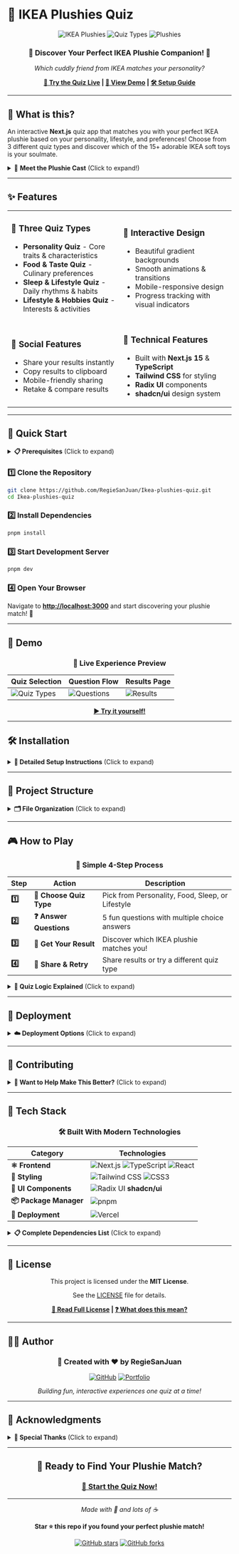 # 🧸 IKEA Plushies Quiz

<div align="center">

![IKEA Plushies](https://img.shields.io/badge/🦈-BLÅHAJ-blue?style=for-the-badge)
![Quiz Types](https://img.shields.io/badge/🧠-3%20Quiz%20Types-purple?style=for-the-badge)
![Plushies](https://img.shields.io/badge/🐻-15%20Results-orange?style=for-the-badge)

### 🌟 **Discover Your Perfect IKEA Plushie Companion!** 🌟

_Which cuddly friend from IKEA matches your personality?_

**[🚀 Try the Quiz Live](#-quick-start) | [📖 View Demo](#-demo) | [🛠️ Setup Guide](#-installation)**

</div>

---

## 🎯 **What is this?**

An interactive **Next.js** quiz app that matches you with your perfect IKEA plushie based on your personality, lifestyle, and preferences! Choose from 3 different quiz types and discover which of the 15+ adorable IKEA soft toys is your soulmate.

<details>
<summary>🦈 <strong>Meet the Plushie Cast</strong> (Click to expand!)</summary>

| Plushie | Name                         | Personality Match                      |
| ------- | ---------------------------- | -------------------------------------- |
| 🦈      | **BLÅHAJ** (Shark)           | Loyal, comforting, surprisingly gentle |
| 🐻      | **DJUNGELSKOG** (Brown Bear) | Strong, adventurous, natural leader    |
| 🐧      | **BLÅVINGAD** (Penguin)      | Social, elegant, community-minded      |
| 🐋      | **BLÅVINGAD** (Whale)        | Calm, wise, emotionally intelligent    |
| 🦔      | **SKOGSDUVA** (Hedgehog)     | Introverted, thoughtful, warm inside   |
| 🦊      | **SKOGSDUVA** (Arctic Fox)   | Clever, adaptable, mysterious          |
| 🦉      | **SKOGSDUVA** (Snowy Owl)    | Wise, observant, insightful            |
| 🐝      | **SKOGSDUVA** (Bee)          | Hardworking, joyful, community-focused |
| 🐱      | **SKOGSDUVA** (Lynx)         | Independent, graceful, mysterious      |
| 🦦      | **SKOGSDUVA** (Otter)        | Playful, family-oriented, nurturing    |
| 🧸      | **FABLER BJÖRN** (Teddy)     | Traditional, reliable, comforting      |
| 🐢      | **BLÅVINGAD** (Turtle)       | Patient, wise, steady                  |
| 🐙      | **BLÅVINGAD** (Octopus)      | Smart, creative, adaptable             |
| 👽      | **AFTONSPARV** (Alien)       | Unique, imaginative, otherworldly      |
| 🌍      | **AFTONSPARV** (Earth)       | Grounded, nurturing, essential         |
| 🚀      | **AFTONSPARV** (Astronaut)   | Ambitious, curious, inspiring          |

</details>

---

## ✨ **Features**

<table>
<tr>
<td width="50%">

### 🧠 **Three Quiz Types**

- **Personality Quiz** - Core traits & characteristics
- **Food & Taste Quiz** - Culinary preferences
- **Sleep & Lifestyle Quiz** - Daily rhythms & habits
- **Lifestyle & Hobbies Quiz** - Interests & activities

</td>
<td width="50%">

### 🎨 **Interactive Design**

- Beautiful gradient backgrounds
- Smooth animations & transitions
- Mobile-responsive design
- Progress tracking with visual indicators

</td>
</tr>
<tr>
<td width="50%">

### 📱 **Social Features**

- Share your results instantly
- Copy results to clipboard
- Mobile-friendly sharing
- Retake & compare results

</td>
<td width="50%">

### 🔧 **Technical Features**

- Built with **Next.js 15** & **TypeScript**
- **Tailwind CSS** for styling
- **Radix UI** components
- **shadcn/ui** design system

</td>
</tr>
</table>

---

## 🚀 **Quick Start**

<details>
<summary><strong>📋 Prerequisites</strong> (Click to expand)</summary>

Make sure you have these installed:

- **Node.js** 18+ ([Download here](https://nodejs.org/))
- **pnpm** ([Install guide](https://pnpm.io/installation))
- **Git** ([Download here](https://git-scm.com/))

</details>

### **1️⃣ Clone the Repository**

```bash
git clone https://github.com/RegieSanJuan/Ikea-plushies-quiz.git
cd Ikea-plushies-quiz
```

### **2️⃣ Install Dependencies**

```bash
pnpm install
```

### **3️⃣ Start Development Server**

```bash
pnpm dev
```

### **4️⃣ Open Your Browser**

Navigate to **[http://localhost:3000](http://localhost:3000)** and start discovering your plushie match! 🎉

---

## 📱 **Demo**

<div align="center">

### **🌟 Live Experience Preview**

| Quiz Selection                                                                       | Question Flow                                                                              | Results Page                                                                      |
| ------------------------------------------------------------------------------------ | ------------------------------------------------------------------------------------------ | --------------------------------------------------------------------------------- |
| ![Quiz Types](https://via.placeholder.com/250x150/4F46E5/FFFFFF?text=🧠+Choose+Quiz) | ![Questions](https://via.placeholder.com/250x150/7C3AED/FFFFFF?text=❓+Answer+5+Questions) | ![Results](https://via.placeholder.com/250x150/059669/FFFFFF?text=🦈+Your+Match!) |

**[▶️ Try it yourself!](#-quick-start)**

</div>

---

## 🛠️ **Installation**

<details>
<summary><strong>🔧 Detailed Setup Instructions</strong> (Click to expand)</summary>

### **Using pnpm (Recommended)**

```bash
# Clone the repository
git clone https://github.com/RegieSanJuan/Ikea-plushies-quiz.git

# Navigate to project directory
cd Ikea-plushies-quiz

# Install dependencies
pnpm install

# Start development server
pnpm dev
```

### **Using npm**

```bash
# Install dependencies
npm install

# Start development server
npm run dev
```

### **Using yarn**

```bash
# Install dependencies
yarn install

# Start development server
yarn dev
```

### **Build for Production**

```bash
# Build the project
pnpm build

# Start production server
pnpm start
```

</details>

---

## 📁 **Project Structure**

<details>
<summary><strong>🗂️ File Organization</strong> (Click to expand)</summary>

```
Ikea-plushies-quiz/
├── 📱 app/
│   ├── layout.tsx          # Root layout component
│   ├── page.tsx           # Main quiz application
│   └── globals.css        # Global styles
├── 🎨 components/
│   ├── theme-provider.tsx # Dark/light theme support
│   └── ui/               # Reusable UI components
│       ├── button.tsx
│       ├── card.tsx
│       ├── progress.tsx
│       └── ...
├── 🪝 hooks/
│   ├── use-mobile.ts     # Mobile detection hook
│   └── use-toast.ts      # Toast notifications
├── 🔧 lib/
│   └── utils.ts          # Utility functions
├── 🎭 public/
│   └── *.png             # Static assets
├── 📦 Package files
│   ├── package.json
│   ├── tsconfig.json
│   ├── next.config.mjs
│   └── tailwind.config.js
└── 📖 README.md          # This file!
```

</details>

---

## 🎮 **How to Play**

<div align="center">

### **🎯 Simple 4-Step Process**

</div>

| Step   | Action                  | Description                                      |
| ------ | ----------------------- | ------------------------------------------------ |
| **1️⃣** | **🧠 Choose Quiz Type** | Pick from Personality, Food, Sleep, or Lifestyle |
| **2️⃣** | **❓ Answer Questions** | 5 fun questions with multiple choice answers     |
| **3️⃣** | **🎊 Get Your Result**  | Discover which IKEA plushie matches you!         |
| **4️⃣** | **📱 Share & Retry**    | Share results or try a different quiz type       |

<details>
<summary><strong>🧩 Quiz Logic Explained</strong> (Click to expand)</summary>

Each answer awards points to different plushies based on personality traits:

- **Answers are scored** across 15+ plushie personalities
- **Points accumulate** throughout the quiz
- **Highest score wins** - that's your match!
- **Ties are resolved** by default to the beloved BLÅHAJ 🦈

Example scoring:

```typescript
{
  text: "Curled up reading a book",
  scores: {
    blahaj: 3,    // High match for comfort-seekers
    hedgehog: 2,  // Medium match for introverts
    bear: 1       // Low match for traditionalists
  }
}
```

</details>

---

## 🚢 **Deployment**

<details>
<summary><strong>☁️ Deployment Options</strong> (Click to expand)</summary>

### **Vercel (Recommended)**

[![Deploy with Vercel](https://vercel.com/button)](https://vercel.com/new/clone?repository-url=https://github.com/RegieSanJuan/Ikea-plushies-quiz)

1. Click the deploy button above
2. Connect your GitHub account
3. Your app will be live in minutes!

### **Netlify**

[![Deploy to Netlify](https://www.netlify.com/img/deploy/button.svg)](https://app.netlify.com/start/deploy?repository=https://github.com/RegieSanJuan/Ikea-plushies-quiz)

### **Manual Deployment**

```bash
# Build the project
pnpm build

# The `out` folder contains your static site
# Upload it to any static hosting service
```

</details>

---

## 🤝 **Contributing**

<details>
<summary><strong>💪 Want to Help Make This Better?</strong> (Click to expand)</summary>

We'd love your contributions! Here's how to get started:

### **🐛 Report Bugs**

1. Check existing [issues](https://github.com/RegieSanJuan/Ikea-plushies-quiz/issues)
2. Create a new issue with detailed description
3. Include screenshots if applicable

### **✨ Suggest Features**

- New quiz types or questions
- Additional IKEA plushies
- UI/UX improvements
- Accessibility enhancements

### **🔧 Submit Code**

```bash
# Fork the repository
# Create a feature branch
git checkout -b feature/amazing-feature

# Make your changes
# Commit with descriptive message
git commit -m "Add amazing feature"

# Push to your branch
git push origin feature/amazing-feature

# Open a Pull Request
```

### **📝 Improve Documentation**

- Fix typos or unclear instructions
- Add more examples
- Translate to other languages

</details>

---

## 🔧 **Tech Stack**

<div align="center">

### **🛠️ Built With Modern Technologies**

</div>

| Category               | Technologies                                                                                                                                                                                                                                                                                        |
| ---------------------- | --------------------------------------------------------------------------------------------------------------------------------------------------------------------------------------------------------------------------------------------------------------------------------------------------- |
| **⚛️ Frontend**        | ![Next.js](https://img.shields.io/badge/Next.js-000000?style=flat&logo=next.js&logoColor=white) ![TypeScript](https://img.shields.io/badge/TypeScript-007ACC?style=flat&logo=typescript&logoColor=white) ![React](https://img.shields.io/badge/React-20232A?style=flat&logo=react&logoColor=61DAFB) |
| **🎨 Styling**         | ![Tailwind CSS](https://img.shields.io/badge/Tailwind_CSS-38B2AC?style=flat&logo=tailwind-css&logoColor=white) ![CSS3](https://img.shields.io/badge/CSS3-1572B6?style=flat&logo=css3&logoColor=white)                                                                                               |
| **🧩 UI Components**   | ![Radix UI](https://img.shields.io/badge/Radix%20UI-161618?style=flat&logo=radix-ui&logoColor=white) **shadcn/ui**                                                                                                                                                                                  |
| **📦 Package Manager** | ![pnpm](https://img.shields.io/badge/pnpm-F69220?style=flat&logo=pnpm&logoColor=white)                                                                                                                                                                                                              |
| **🚀 Deployment**      | ![Vercel](https://img.shields.io/badge/Vercel-000000?style=flat&logo=vercel&logoColor=white)                                                                                                                                                                                                        |

<details>
<summary><strong>📋 Complete Dependencies List</strong> (Click to expand)</summary>

### **Core Dependencies**

- **next** ^15.2.4 - React framework
- **react** ^18.3.1 - UI library
- **typescript** ^5.6.3 - Type safety

### **UI & Styling**

- **tailwindcss** ^3.4.15 - Utility-first CSS
- **@radix-ui/react-\*** - Accessible components
- **class-variance-authority** - Component variants
- **clsx** - Conditional classes

### **Icons & Assets**

- **lucide-react** ^0.454.0 - Beautiful icons
- **geist** ^1.3.1 - Modern font family

### **Development**

- **@types/node** ^22.10.1 - Node.js types
- **@types/react** ^18.3.12 - React types
- **eslint** ^8.57.1 - Code linting
- **postcss** ^8.5.1 - CSS processing

</details>

---

## 📄 **License**

<div align="center">

This project is licensed under the **MIT License**.

See the [LICENSE](LICENSE) file for details.

**[📜 Read Full License](LICENSE) | [❓ What does this mean?](https://choosealicense.com/licenses/mit/)**

</div>

---

## 👨‍💻 **Author**

<div align="center">

### **💫 Created with ❤️ by RegieSanJuan**

[![GitHub](https://img.shields.io/badge/GitHub-100000?style=for-the-badge&logo=github&logoColor=white)](https://github.com/RegieSanJuan)
[![Portfolio](https://img.shields.io/badge/Portfolio-255E63?style=for-the-badge&logo=About.me&logoColor=white)](#)

_Building fun, interactive experiences one quiz at a time!_

</div>

---

## 🙏 **Acknowledgments**

<details>
<summary><strong>💝 Special Thanks</strong> (Click to expand)</summary>

- **🏪 IKEA** - For creating the most adorable plushies that inspired this project
- **🦈 BLÅHAJ Community** - For showing us the power of plushie love
- **⚛️ Next.js Team** - For the amazing React framework
- **🎨 shadcn** - For the beautiful UI component library
- **🌍 Open Source Community** - For all the tools that made this possible

</details>

---

<div align="center">

## 🎉 **Ready to Find Your Plushie Match?**

### **[🚀 Start the Quiz Now!](#-quick-start)**

---

_Made with 🦈 and lots of ☕_

**Star ⭐ this repo if you found your perfect plushie match!**

[![GitHub stars](https://img.shields.io/github/stars/RegieSanJuan/Ikea-plushies-quiz?style=social)](https://github.com/RegieSanJuan/Ikea-plushies-quiz/stargazers)
[![GitHub forks](https://img.shields.io/github/forks/RegieSanJuan/Ikea-plushies-quiz?style=social)](https://github.com/RegieSanJuan/Ikea-plushies-quiz/network)

</div>
